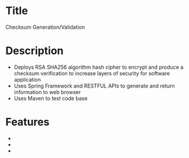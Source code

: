 # Title
Checksum Generation/Validation

# Description
- Deploys RSA SHA256 algorithm hash cipher to encrypt and produce a checksum verification to increase layers of security for software application
- Uses Spring Framework and RESTFUL APIs to generate and return information to web browser
- Uses Maven to test code base

# Features
-
-
-

